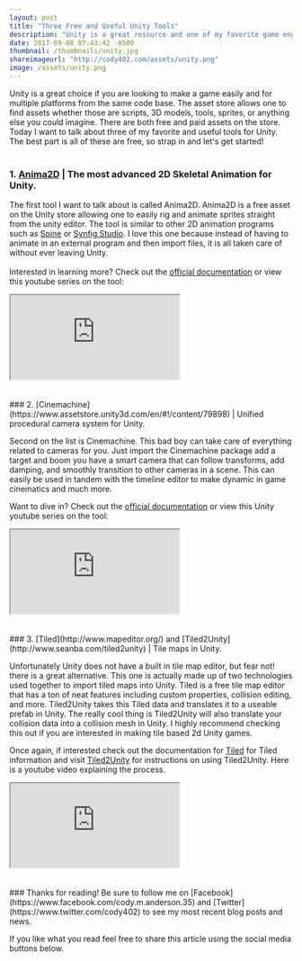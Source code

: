 ```yaml
---
layout: post
title: "Three Free and Useful Unity Tools"
description: "Unity is a great resource and one of my favorite game engines, here are three awesome and free Unity tools that you can start using today."
date: 2017-09-08 07:43:42 -0500
thumbnail: /thumbnails/unity.jpg
shareimageurl: "http://cody402.com/assets/unity.png"
image: /assets/unity.png
---
```

Unity is a great choice if you are looking to make a game easily and for multiple platforms from the same code base.  The asset store allows one to find assets whether those are scripts, 3D models, tools, sprites, or anything else you could imagine.  There are both free and paid assets on the store.  Today I want to talk about three of my favorite and useful tools for Unity.  The best part is all of these are free, so strap in and let's get started!
<br><br>
### 1. [Anima2D](https://anima2d.com/) | The most advanced 2D Skeletal Animation for Unity.

The first tool I want to talk about is called Anima2D.  Anima2D is a free asset on the Unity store allowing one to easily rig and animate sprites straight from the unity editor.  The tool is similar to other 2D animation programs such as [Spine](http://esotericsoftware.com/) or [Synfig Studio](https://synfig.org/).  I love this one because instead of having to animate in an external program and then import files, it is all taken care of without ever leaving Unity.<br><br>
Interested in learning more?  Check out the [official documentation](https://anima2d.com/documentation/) or view this youtube series on the tool:
<div class="video-container"><iframe src="https://www.youtube.com/embed/lG4AeOriIco?modestbranding=1&autohide=1&showinfo=0" allowfullscreen></iframe></div>
<br><br>
### 2. [Cinemachine](https://www.assetstore.unity3d.com/en/#!/content/79898) | Unified procedural  camera system for Unity.

Second on the list is Cinemachine.  This bad boy can take care of everything related to cameras for you.  Just import the Cinemachine package add a target and boom you have a smart camera that can follow transforms, add damping, and smoothly transition to other cameras in a scene.  This can easily be used in tandem with the timeline editor to make dynamic in game cinematics and much more.

Want to dive in?  Check out the [official documentation](http://www.cinemachineimagery.com/documentation/) or view this Unity youtube series on the tool:
<div class="video-container"><iframe src="https://www.youtube.com/embed/8aYvX7JyYGI?modestbranding=1&autohide=1&showinfo=0" allowfullscreen></iframe></div>  
<br><br>
### 3. [Tiled](http://www.mapeditor.org/) and [Tiled2Unity](http://www.seanba.com/tiled2unity) | Tile maps in Unity.

Unfortunately Unity does not have a built in tile map editor, but fear not! there is a great alternative.  This one is actually made up of two technologies used together to import tiled maps into Unity.  Tiled is a free tile map editor that has a ton of neat features including custom properties, collision editing, and more.  Tiled2Unity takes this Tiled data and translates it to a useable prefab in Unity.  The really cool thing is Tiled2Unity will also translate your collision data into a collision mesh in Unity.  I highly recommend checking this out if you are interested in making tile based 2d Unity games.

Once again, if interested check out the documentation for [Tiled](http://doc.mapeditor.org/en/latest/) for Tiled information and visit [Tiled2Unity](http://www.seanba.com/tiled2unity) for instructions on using Tiled2Unity.  Here is a youtube video explaining the process.
<div class="video-container"><iframe src="https://www.youtube.com/embed/PRZFArVoZj0?modestbranding=1&autohide=1&showinfo=0" allowfullscreen></iframe></div>
<br><br>
### Thanks for reading!
Be sure to follow me on [Facebook](https://www.facebook.com/cody.m.anderson.35) and [Twitter](https://www.twitter.com/cody402) to see my most recent blog posts and news.

If you like what you read feel free to share this article using the social media buttons below.
